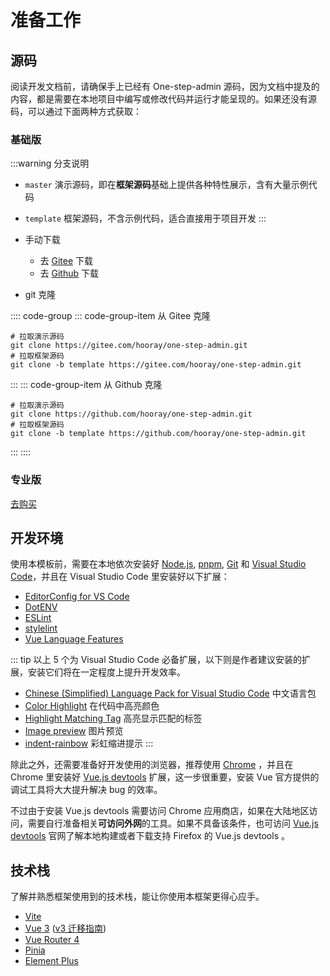 # 准备工作

## 源码

阅读开发文档前，请确保手上已经有 One-step-admin 源码，因为文档中提及的内容，都是需要在本地项目中编写或修改代码并运行才能呈现的。如果还没有源码，可以通过下面两种方式获取：

### 基础版

:::warning 分支说明
- `master` 演示源码，即在**框架源码**基础上提供各种特性展示，含有大量示例代码
- `template` 框架源码，不含示例代码，适合直接用于项目开发
:::

- 手动下载
  - 去 [Gitee](https://gitee.com/hooray/one-step-admin) 下载
  - 去 [Github](https://github.com/hooray/one-step-admin) 下载
- git 克隆

:::: code-group
::: code-group-item 从 Gitee 克隆
```bash:no-line-numbers
# 拉取演示源码
git clone https://gitee.com/hooray/one-step-admin.git
# 拉取框架源码
git clone -b template https://gitee.com/hooray/one-step-admin.git
```
:::
::: code-group-item 从 Github 克隆
```bash:no-line-numbers
# 拉取演示源码
git clone https://github.com/hooray/one-step-admin.git
# 拉取框架源码
git clone -b template https://github.com/hooray/one-step-admin.git
```
:::
::::

### 专业版

[去购买](../buy.md)

## 开发环境

使用本模板前，需要在本地依次安装好 [Node.js](https://nodejs.org/zh-cn/), [pnpm](https://pnpm.io/zh/), [Git](https://git-scm.com/) 和 [Visual Studio Code](https://code.visualstudio.com/)，并且在 Visual Studio Code 里安装好以下扩展：

- [EditorConfig for VS Code](https://marketplace.visualstudio.com/items?itemName=EditorConfig.EditorConfig)
- [DotENV](https://marketplace.visualstudio.com/items?itemName=mikestead.dotenv)
- [ESLint](https://marketplace.visualstudio.com/items?itemName=dbaeumer.vscode-eslint)
- [stylelint](https://marketplace.visualstudio.com/items?itemName=stylelint.vscode-stylelint)
- [Vue Language Features](https://marketplace.visualstudio.com/items?itemName=vue.volar)

::: tip
以上 5 个为 Visual Studio Code 必备扩展，以下则是作者建议安装的扩展，安装它们将在一定程度上提升开发效率。

- [Chinese (Simplified) Language Pack for Visual Studio Code](https://marketplace.visualstudio.com/items?itemName=MS-CEINTL.vscode-language-pack-zh-hans) 中文语言包
- [Color Highlight](https://marketplace.visualstudio.com/items?itemName=naumovs.color-highlight) 在代码中高亮颜色
- [Highlight Matching Tag](https://marketplace.visualstudio.com/items?itemName=vincaslt.highlight-matching-tag) 高亮显示匹配的标签
- [Image preview](https://marketplace.visualstudio.com/items?itemName=kisstkondoros.vscode-gutter-preview) 图片预览
- [indent-rainbow](https://marketplace.visualstudio.com/items?itemName=oderwat.indent-rainbow) 彩虹缩进提示
:::

除此之外，还需要准备好开发使用的浏览器，推荐使用 [Chrome](https://www.google.cn/chrome/) ，并且在 Chrome 里安装好 [Vue.js devtools](https://chrome.google.com/webstore/detail/vuejs-devtools/nhdogjmejiglipccpnnnanhbledajbpd) 扩展，这一步很重要，安装 Vue 官方提供的调试工具将大大提升解决 bug 的效率。

不过由于安装 Vue.js devtools 需要访问 Chrome 应用商店，如果在大陆地区访问，需要自行准备相关**可访问外网**的工具。如果不具备该条件，也可访问 [Vue.js devtools](https://devtools.vuejs.org/) 官网了解本地构建或者下载支持 Firefox 的 Vue.js devtools 。

## 技术栈

了解并熟悉框架使用到的技术栈，能让你使用本框架更得心应手。

- [Vite](https://cn.vitejs.dev/)
- [Vue 3](https://cn.vuejs.org/) ([v3 迁移指南](https://v3-migration.vuejs.org/))
- [Vue Router 4](https://next.router.vuejs.org/zh/)
- [Pinia](https://pinia.vuejs.org/)
- [Element Plus](https://element-plus.org/#/zh-CN)
